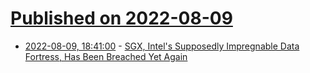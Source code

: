 # [Published on 2022-08-09](index.md)

* [2022-08-09, 18:41:00](https://it.slashdot.org/story/22/08/09/1814258/sgx-intels-supposedly-impregnable-data-fortress-has-been-breached-yet-again?utm_source=rss1.0mainlinkanon&utm_medium=feed) - [SGX, Intel's Supposedly Impregnable Data Fortress, Has Been Breached Yet Again](https://it.slashdot.org/story/22/08/09/1814258/sgx-intels-supposedly-impregnable-data-fortress-has-been-breached-yet-again?utm_source=rss1.0mainlinkanon&utm_medium=feed)
